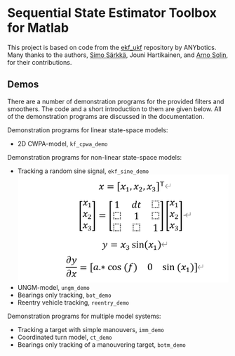 Sequential State Estimator Toolbox for Matlab
==
This project is based on code from the [ekf_ukf](https://github.com/EEA-sensors/ekfukf) repository by ANYbotics. Many thanks to the authors, [Simo Särkkä](http://users.aalto.fi/~ssarkka/), Jouni Hartikainen, and [Arno Solin](http://arno.solin.fi), for their contributions. 



Demos
--
There are a number of demonstration programs for the provided filters and smoothers. The code and a short introduction to them are given below. All of the demonstration programs are discussed in the documentation.

Demonstration programs for linear state-space models:

* 2D CWPA-model, `kf_cpwa_demo`

Demonstration programs for non-linear state-space models:

* Tracking a random sine signal, `ekf_sine_demo`
![alt text](figs/sine_example.png)
* UNGM-model, `ungm_demo`
* Bearings only tracking, `bot_demo`
* Reentry vehicle tracking, `reentry_demo`

Demonstration programs for multiple model systems:

* Tracking a target with simple manouvers, `imm_demo`
* Coordinated turn model, `ct_demo`
* Bearings only tracking of a manouvering target, `botm_demo`
